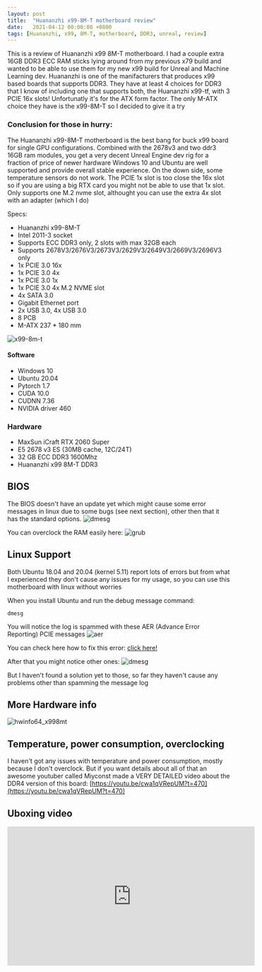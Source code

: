 ```yaml
---
layout: post
title:  "Huananzhi x99-8M-T motherboard review"
date:   2021-04-12 00:00:00 +0800
tags: [Huananzhi, x99, 8M-T, motherboard, DDR3, unreal, review]
---
```


This is a review of Huananzhi x99 8M-T motherboard.
I had a couple extra 16GB DDR3 ECC RAM sticks lying around from my previous x79 build and wanted to be able to use them for my new x99 build for Unreal and Machine Learning dev.
Huananzhi is one of the manifacturers that produces x99 based boards that supports DDR3.
They have at least 4 choices for DDR3 that I know of including one that supports both, the Huananzhi x99-tf, with 3 PCIE 16x slots! Unfortunatly it's for the ATX form factor.
The only M-ATX choice they have is the x99-8M-T so I decided to give it a try

### Conclusion for those in hurry:
The Huananzhi x99-8M-T motherboard is the best bang for buck x99 board for single GPU configurations.
Combined with the 2678v3 and two ddr3 16GB ram modules, you get a very decent Unreal Engine dev rig for a fraction of price of newer hardware
Windows 10 and Ubuntu are well supported and provide overall stable experience.
On the down side, some temperature sensors do not work.
The PCIE 1x slot is too close the 16x slot so if you are using a big RTX card you might not be able to use that 1x slot.
Only supports one M.2 nvme slot, althought you can use the extra 4x slot with an adapter (which I do)

Specs:
*   Huananzhi x99-8M-T
*   Intel 2011-3 socket
*   Supports ECC DDR3 only, 2 slots with max 32GB each
*   Supports 2678V3/2676V3/2673V3/2629V3/2649V3/2669V3/2696V3 only
*   1x PCIE 3.0 16x
*   1x PCIE 3.0 4x
*   1x PCIE 3.0 1x
*   1x PCIE 3.0 4x M.2 NVME slot
*   4x SATA 3.0
*   Gigabit Ethernet port
*   2x USB 3.0, 4x USB 3.0
*   8 PCB
*   M-ATX 237 * 180 mm 


![x99-8m-t](/assets/hardware/huananzhi-x99-8m-t.jpg)


#### Software
*   Windows 10
*	Ubuntu 20.04
*   Pytorch 1.7
*	CUDA 10.0
*	CUDNN 7.36
*	NVIDIA driver 460

### Hardware
*	MaxSun iCraft RTX 2060 Super
*	E5 2678 v3 ES (30MB cache, 12C/24T)
*	32 GB ECC DDR3 1600Mhz
*	Huananzhi x99 8M-T DDR3


## BIOS

The BIOS doesn't have an update yet which might cause some error messages in linux due to some bugs (see next section),
other then that it has the standard options.
![dmesg](/assets/hardware/x99mt_bios_main.jpg)

You can overclock the RAM easily here:
![grub](/assets/hardware/x99mt_bios_ram.jpg)




## Linux Support
Both Ubuntu 18.04 and 20.04 (kernel 5.11) report lots of errors but from what I experienced they don't cause any issues for my usage,
so you can use this motherboard with linux without worries

When you install Ubuntu and run the debug message command:
```
dmesg
```
You will notice the log is spammed with these AER (Advance Error Reporting) PCIE messages
![aer](/assets/hardware/aer_x998mt.png)

You can check here how to fix this error:
[click here!](/dmesg-aer-error)



After that you might notice other ones:
![dmesg](/assets/hardware/dmesg_x99mt.png)

But I haven't found a solution yet to those, so far they haven't cause any problems other than spamming the message log

## More Hardware info

![hwinfo64_x998mt](/assets/hardware/hwinfo64_x998mt.png)

## Temperature, power consumption, overclocking
I haven't got any issues with temperature and power consumption, mostly because I don't overclock. But if you want details about all of that an awesome youtuber called Miyconst made a VERY DETAILED video about the DDR4 version of this board:
[https://youtu.be/cwa1qVRepUM?t=470](https://youtu.be/cwa1qVRepUM?t=470)

## Uboxing video

<iframe width="560" height="315" src="https://www.youtube.com/embed/jdaKaJZdH7U" title="YouTube video player" frameborder="0" allow="accelerometer; autoplay; clipboard-write; encrypted-media; gyroscope; picture-in-picture" allowfullscreen></iframe>